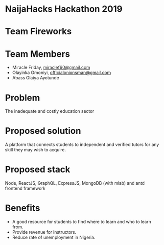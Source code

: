 # NaijaHacks Hackathon 2019

# Team Fireworks

# Team Members
  - Miracle Friday, miraclef60@gmail.com
  - Olayinka Omoniyi, officialonionsman@gmail.com
  - Abass Olaiya Ayotunde

# Problem
  The inadequate and costly education sector

# Proposed solution
  A platform that connects students to independent and verified tutors for any skill they may wish to acquire.
  
# Proposed stack
  Node, ReactJS, GraphQL, ExpressJS, MongoDB (with mlab) and antd frontend framework
  
# Benefits
  - A good resource for students to find where to learn and who to learn from.
  - Provide revenue for instructors.
  - Reduce rate of unemployment in Nigeria.
